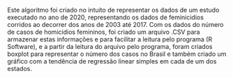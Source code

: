   Este algoritmo foi criado no intuito de representar os dados de um estudo executado no ano de 2020, representando os dados de feminicidios corridos ao decorrer dos anos de 2003 até 2017.
  Com os dados do número de casos de homicidios femininos, foi criado um arquivo .CSV para armazenar estas informações e para facilitar a leitura pelo programa (R Software), e a partir da leitura do arquivo pelo programa, foram criados boxplot para representar o número dos casos no Brasil e também criado um gráfico com a tendência de regressão linear simples em cada de um dos estados.
